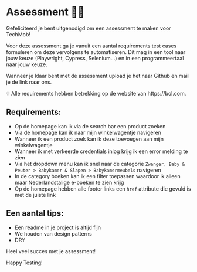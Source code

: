 # Assessment 👩‍💻

Gefeliciteerd je bent uitgenodigd om een assessment te maken voor TechMob!

Voor deze assessment ga je vanuit een aantal requirements test cases formuleren om deze vervolgens te automatiseren. Dit mag in een tool naar jouw keuze (Playwright, Cypress, Selenium…) en in een programmeertaal naar jouw keuze. 

Wanneer je klaar bent met de assessment upload je het naar Github en mail je de link naar ons.

<aside>
💡 Alle requirements hebben betrekking op de website van https://bol.com.
</aside>

## Requirements:

- Op de homepage kan ik via de search bar een product zoeken
- Via de homepage kan ik naar mijn winkelwagentje navigeren
- Wanneer ik een product zoek kan ik deze toevoegen aan mijn winkelwagentje
- Wanneer ik met verkeerde credentials inlog krijg ik een error melding te zien
- Via het dropdown menu kan ik snel naar de categorie `Zwanger, Baby & Peuter > Babykamer & Slapen > Babykamermeubels` navigeren
- In de category boeken kan ik een filter toepassen waardoor ik alleen maar Nederlandstalige e-boeken te zien krijg
- Op de homepage hebben alle footer links een `href` attribute die gevuld is met de juiste link

## Een aantal tips:

- Een readme in je project is altijd fijn
- We houden van design patterns
- DRY

Heel veel succes met je assessment!

Happy Testing!
